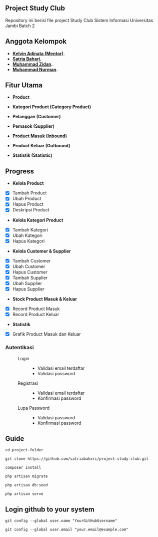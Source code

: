 ## Project Study Club



Repository ini berisi file project Study Club Sistem Informasi Universitas Jambi
Batch 2

## Anggota Kelompok
- **[Kelvin Adinata (Mentor)](https://github.com/Vinwithin).**
- **[Satria Bahari](https://github.com/satriabahari).**
- **[Muhammad Zidan](https://github.com/Hakkayori).**
- **[Muhammad Nurman](https://github.com/Nurman06).**


## Fitur Utama
- **Product**
- **Kategori Product (Category Product)**
- **Pelanggan (Customer)**
- **Pemasok (Supplier)**

- **Product Masuk (Inbound)**
- **Product Keluar (Outbound)**
- **Statistik (Statistic)**


## Progress

- **Kelola Product**
- [x] Tambah Product
- [x] Ubah Product
- [x] Hapus Product
- [x] Deskripsi Product

- **Kelola Kategori Product**
- [x] Tambah Kategori
- [x] Ubah Kategori
- [x] Hapus Kategori

- **Kelola Customer & Supplier**
- [x] Tambah Customer
- [x] Ubah Customer
- [x] Hapus Customer
- [x] Tambah Supplier
- [x] Ubah Supplier
- [x] Hapus Supplier

- **Stock Product Masuk & Keluar**
- [x] Record Product Masuk
- [x] Record Product Keluar

- **Statistik**
- [x] Grafik Product Masuk dan Keluar


<dl>
    <dt><h3>Autentikasi</h3></dt>
    <dd>
        <dl>
            <dt>Login</dt>
            <dd>
                <ul>
                    <li>Validasi email terdaftar</li>
                    <li>Validasi password</li>
                </ul>
            </dd>
            <dt>Registrasi</dt>
            <dd>
                <ul>
                    <li>Validasi email terdaftar</li>
                    <li>Konfirmasi password</li>
                </ul>
            </dd>
            <dt>Lupa Password</dt>
            <dd>
                <ul>
                    <li>Validasi password</li>
                    <li>Konfirmasi password</li>
                </ul>
            </dd>
        </dl>
    </dd>


## Guide
```
cd project-folder
```

```
git clone https://github.com/satriabahari/project-study-club.git
```

```
composer install
```

```
php artisan migrate
```

```
php artisan db:seed
```

```
php artisan serve
```

## Login github to your system
```
git config --global user.name "YourGitHubUsername"
```

```
git config --global user.email "your.email@example.com"
```

